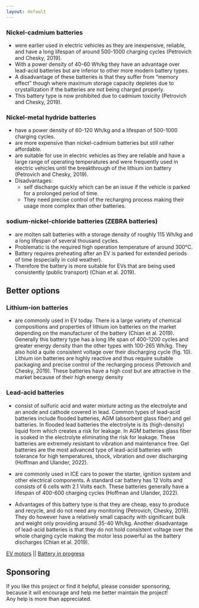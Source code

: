 ```yaml
---
layout: default
---
```


### Nickel-cadmium batteries
- were earlier used in electric vehicles as they are
inexpensive, reliable, and have a long lifespan of around 500-1000 charging cycles
(Petrovich and Chesky, 2019). 
- With a power density of 40-60 Wh/kg they have an
advantage over lead-acid batteries but are inferior to other more modern battery
types.
- A disadvantage of these batteries is that they suffer from “memory effect” though
where maximum storage capacity depletes due to crystallization if the batteries are
not being charged properly. 
- This battery type is now prohibited due to cadmium toxicity (Petrovich and Chesky, 2019).

### Nickel-metal hydride batteries
- have a power density of 60-120 Wh/kg and a lifespan of 500-1000 charging cycles. 
- are more expensive than nickel-cadmium batteries but still rather affordable. 
- are suitable for use in electric vehicles as they are reliable and have a large range of operating temperatures and were frequently used in electric vehicles until the breakthrough of the lithium ion battery (Petrovich and Chesky, 2019).
- Disadvantages: 
  - self discharge quickly which can be an issue if the vehicle is parked for a prolonged period of time. 
  - They need precise control of the recharging process making their usage more complex than other batteries.


### sodium-nickel-chloride batteries (ZEBRA batteries)
- are molten salt batteries with a storage density of roughly 115 Wh/kg and a long lifespan of several thousand cycles.
- Problematic is the required high operation temperature of around 300°C. 
- Battery requires preheating after an EV is parked for extended periods of time (especially in cold weather). 
- Therefore the battery is more suitable for EVs that are being used consistently (public transport) (Chian et al. 2019).


## Better options
### Lithium-ion batteries 
- are commonly used in EV today. There is a large variety of
chemical compositions and properties of lithium ion batteries on the market
depending on the manufacturer of the battery (Chian et al. 2019). Generally this
battery type has a long life span of 400-1200 cycles and greater energy density than
the other types with 100-265 Wh/kg. They also hold a quite consistent voltage over
their discharging cycle (fig. 10). Lithium ion batteries are highly reactive and thus
require suitable packaging and precise control of the recharging process (Petrovich
and Chesky, 2019). These batteries have a high cost but are attractive in the market
because of their high energy density

### Lead-acid batteries 
- consist of sulfuric acid and water mixture acting as the
electrolyte and an anode and cathode covered in lead. Common types of lead-acid
batteries include flooded batteries, AGM (absorbent glass fiber) and gel batteries. In
flooded lead batteries the electrolyte is its (high-density) liquid form which creates a
risk for leakage. In AGM batteries glass fiber is soaked in the electrolyte eliminating
the risk for leakage. These batteries are extremely resistant to vibration and
maintenance free. Gel batteries are the most advanced type of lead-acid batteries
with tolerance for high temperatures, shock, vibration and over discharging (Hoffman
and Ulander, 2022).

- are commonly used in ICE cars to power the starter, ignition
system and other electrical components. A standard car battery has 12 Volts and
consists of 6 cells with 2.1 Volts each. These batteries generally have a lifespan of
400-600 charging cycles (Hoffman and Ulander, 2022).

- Advantages of this battery type is that they are cheap, easy to produce and recycle,
and do not need any monitoring (Petrovich, Chesky, 2019). They do however have a
relatively small capacity with significant bulk and weight only providing around 35-40
Wh/kg. Another disadvantage of lead-acid batteries is that they do not hold
consistent voltage over the whole charging cycle making the motor less powerful as
the battery discharges (Chian et al. 2019).



[EV motors](./evEngine.md) || [Battery in progress](./batteries.md) 



## Sponsoring

If you like this project or find it helpful, please consider sponsoring, <br>
because it will encourage and help me better maintain the project! <br>
Any help is more than appreciated. 
